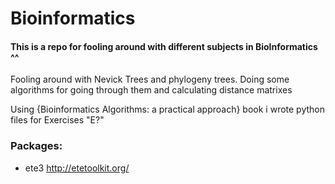 # Bioinformatics

#### This is a repo for fooling around with different subjects in BioInformatics ^^

Fooling around with Nevick Trees and phylogeny trees. Doing some algorithms for going through them and calculating distance matrixes

Using {Bioinformatics Algorithms: a practical approach} book i wrote python files for Exercises "E?"

### Packages: 
 - ete3 http://etetoolkit.org/
